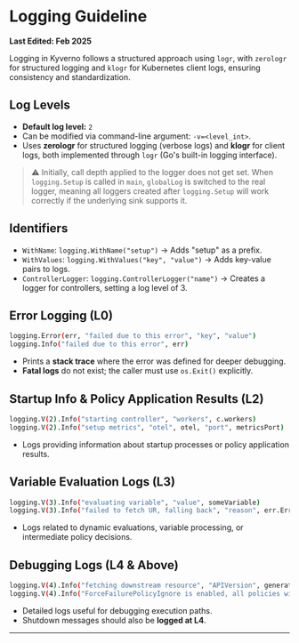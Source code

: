 # Logging Guideline

**Last Edited: Feb 2025**

Logging in Kyverno follows a structured approach using `logr`, with `zerologr` for structured logging and `klogr` for Kubernetes client logs, ensuring consistency and standardization.

## **Log Levels**
- **Default log level:** `2`
- Can be modified via command-line argument: `-v=<level_int>`.
- Uses **zerologr** for structured logging (verbose logs) and **klogr** for client logs, both implemented through `logr` (Go's built-in logging interface).

> :warning: Initially, call depth applied to the logger does not get set. When `logging.Setup` is called in `main`, `globalLog` is switched to the real logger, meaning all loggers created after `logging.Setup` will work correctly if the underlying sink supports it.

## **Identifiers**
- `WithName`: `logging.WithName("setup")` → Adds "setup" as a prefix.
- `WithValues`: `logging.WithValues("key", "value")` → Adds key-value pairs to logs.
- `ControllerLogger`: `logging.ControllerLogger("name")` → Creates a logger for controllers, setting a log level of 3.

## **Error Logging (L0)**
```bash
logging.Error(err, "failed due to this error", "key", "value")
logging.Info("failed due to this error", err)

```
- Prints a **stack trace** where the error was defined for deeper debugging.
- **Fatal logs** do not exist; the caller must use `os.Exit()` explicitly.

## **Startup Info & Policy Application Results (L2)**
```bash
logging.V(2).Info("starting controller", "workers", c.workers)
logging.V(2).Info("setup metrics", "otel", otel, "port", metricsPort)
```
- Logs providing information about startup processes or policy application results.

## **Variable Evaluation Logs (L3)**
```bash
logging.V(3).Info("evaluating variable", "value", someVariable)
logging.V(3).Info("failed to fetch UR, falling back", "reason", err.Error())
```
- Logs related to dynamic evaluations, variable processing, or intermediate policy decisions.

## **Debugging Logs (L4 & Above)**
```bash
logging.V(4).Info("fetching downstream resource", "APIVersion", generatePattern.GetAPIVersion())
logging.V(4).Info("ForceFailurePolicyIgnore is enabled, all policies with failures will be set to Ignore")
```
- Detailed logs useful for debugging execution paths.
- Shutdown messages should also be **logged at L4**.

---